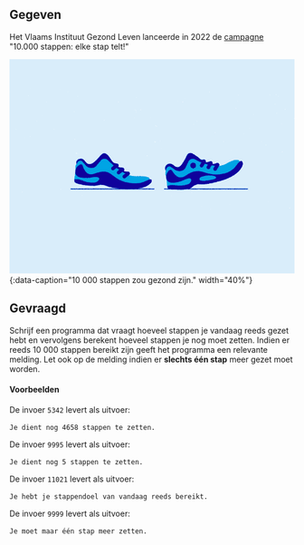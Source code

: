 ## Gegeven

Het Vlaams Instituut Gezond Leven lanceerde in 2022 de <a href="https://10000stappen.gezondleven.be/" target="_blank">campagne</a> "10.000 stappen: elke stap telt!"

![10 000 stappen zou gezond zijn.](media/steps.gif){:data-caption="10 000 stappen zou gezond zijn." width="40%"}

## Gevraagd
Schrijf een programma dat vraagt hoeveel stappen je vandaag reeds gezet hebt en vervolgens berekent hoeveel stappen je nog moet zetten. Indien er reeds 10 000 stappen bereikt zijn geeft het programma een relevante melding. Let ook op de melding indien er **slechts één stap** meer gezet moet worden.

#### Voorbeelden
De invoer `5342` levert als uitvoer:
```
Je dient nog 4658 stappen te zetten.
```

De invoer `9995` levert als uitvoer:
```
Je dient nog 5 stappen te zetten.
```

De invoer `11021` levert als uitvoer:
```
Je hebt je stappendoel van vandaag reeds bereikt.
```

De invoer `9999` levert als uitvoer:
```
Je moet maar één stap meer zetten.
```